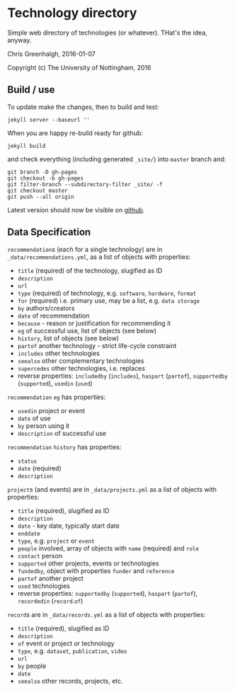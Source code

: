 # Technology directory

Simple web directory of technologies (or whatever). THat's the idea, anyway.

Chris Greenhalgh, 2016-01-07

Copyright (c) The University of Nottingham, 2016

## Build / use

To update make the changes, then to build and test:
```
jekyll server --baseurl ''
```

When you are happy re-build ready for github:
```
jekyll build
```
and check everything (including generated `_site/`) into 
`master` branch and:
```
git branch -D gh-pages
git checkout -b gh-pages
git filter-branch --subdirectory-filter _site/ -f
git checkout master
git push --all origin
```

Latest version should now be visible on [github](http://cgreenhalgh.github.io/tech-directory).

## Data Specification

`recommendation`s (each for a single technology) are in `_data/recommendations.yml`, as a list of objects with properties:
- `title` (required) of the technology, slugified as ID
- `description` 
- `url` 
- `type` (required) of technology, e.g. `software`, `hardware`, `format`
- `for` (required) i.e. primary use, may be a list, e.g. `data storage`
- `by` authors/creators
- `date` of recommendation
- `because` - reason or justification for recommending it
- `eg` of successful use, list of objects (see below)
- `history`, list of objects (see below)
- `partof` another technology - strict life-cycle constraint
- `includes` other technologies
- `seealso` other complementary technologies
- `supercedes` other technologies, i.e. replaces
- reverse properties: `includedby` (`includes`), `haspart` (`partof`), `supportedby` (`supported`), `usedin` (`used`)

`recommendation` `eg` has properties:
- `usedin` project or event
- `date` of use
- `by` person using it
- `description` of successful use

`recommendation` `history` has properties:
- `status` 
- `date` (required)
- `description`

`project`s (and events) are in `_data/projects.yml` as a list of objects with properties:
- `title` (required), slugified as ID
- `description`
- `date` - key date, typically start date
- `enddate`
- `type`, e.g. `project` or `event`
- `people` involved, array of objects with `name` (required) and `role` 
- `contact` person
- `supported` other projects, events or technologies
- `fundedby`, object with properties `funder` and `reference`
- `partof` another project
- `used` technologies 
- reverse properties: `supportedby` (`supported`), `haspart` (`partof`), `recordedin` (`record`.`of`)

`record`s are in `_data/records.yml` as a list of objects with properties:
- `title` (required), slugified as ID
- `description`
- `of` event or project or technology
- `type`, e.g. `dataset`, `publication`, `video`
- `url`
- `by` people
- `date`
- `seealso` other records, projects, etc.

